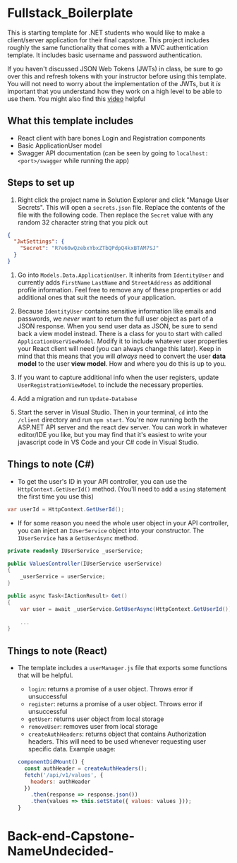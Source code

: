# Fullstack_Boilerplate

This is starting template for .NET students who would like to make a client/server application for their final capstone. This project includes roughly the same functionality that comes with a MVC authentication template. It includes basic username and password authentication. 

If you haven't discussed JSON Web Tokens (JWTs) in class, be sure to go over this and refresh tokens with your instructor before using this template. You will not need to worry about the implementation of the JWTs, but it _is_ important that you understand how they work on a high level to be able to use them. You might also find this [video](https://www.youtube.com/watch?v=7Q17ubqLfaM) helpful


## What this template includes

- React client with bare bones Login and Registration components
- Basic ApplicationUser model
- Swagger API documentation (can be seen by going to `localhost:<port>/swagger` while running the app)

## Steps to set up

1. Right click the project name in Solution Explorer and click "Manage User Secrets". This will open a `secrets.json` file. Replace the contents of the file with the following code. Then replace the `Secret` value with any random 32 character string that you pick out 
  ```json
  {
    "JwtSettings": {
      "Secret": "R7e60wQzebxYbxZTbQPdpQ4kxBTAM7SJ"
    }
  }
  ```

1. Go into `Models.Data.ApplicationUser`. It inherits from `IdentityUser` and currently adds `FirstName` `LastName` and `StreetAddress` as additional profile information. Feel free to remove any of these properties or add additional ones that suit the needs of your application.

1. Because `IdentityUser` contains sensitive information like emails and passwords, we _never_ want to return the full user object as part of a JSON response. When you send user data as JSON, be sure to send back a view model instead. There is a class for you to start with called `ApplicationUserViewModel`. Modify it to include whatever user properties your React client will need (you can always change this later). Keep in mind that this means that you will _always_ need to convert the user **data model** to the user **view model**. How and where you do this is up to you.

1. If you want to capture additional info when the user registers, update `UserRegistrationViewModel` to include the necessary properties.

1. Add a migration and run `Update-Database`

1. Start the server in Visual Studio. Then in your terminal, `cd` into the `/client` directory and run `npm start`. You're now running both the ASP.NET API server and the react dev server. You can work in whatever editor/IDE you like, but you may find that it's easiest to write your javascript code in VS Code and your C# code in Visual Studio.

## Things to note (C#)

- To get the user's ID in your API controller, you can use the `HttpContext.GetUserId()` method. (You'll need to add a `using` statement the first time you use this)

```csharp
var userId = HttpContext.GetUserId();
```

- If for some reason you need the whole user object in your API controller, you can inject an `IUserService` object into your constructor. The `IUserService` has a `GetUserAsync` method.

```csharp
private readonly IUserService _userService;

public ValuesController(IUserService userService)
{
    _userService = userService;
}

public async Task<IActionResult> Get()
{
    var user = await _userService.GetUserAsync(HttpContext.GetUserId());
    
    ...
}
```

## Things to note (React)

- The template includes a `userManager.js` file that exports some functions that will be helpful.
  - `login`: returns a promise of a user object. Throws error if unsuccessful
  - `register`: returns a promise of a user object. Throws error if unsuccessful
  - `getUser`: returns user object from local storage
  - `removeUser`: removes user from local storage
  - `createAuthHeaders`: returns object that contains Authorization headers. This will need to be used whenever requesting user specific data. Example usage:
  
  ```js
  componentDidMount() {
    const authHeader = createAuthHeaders();
    fetch('/api/v1/values', {
      headers: authHeader
    })
      .then(response => response.json())
      .then(values => this.setState({ values: values }));
  }
  ```
# Back-end-Capstone-NameUndecided-
